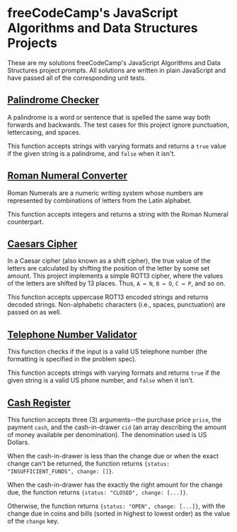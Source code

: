 # freeCodeCamp's JavaScript Algorithms and Data Structures Projects

These are my solutions freeCodeCamp's JavaScript Algorithms and Data Structures project prompts. All solutions are written in plain JavaScript and have passed all of the corresponding unit tests.

## [Palindrome Checker](https://www.freecodecamp.org/learn/javascript-algorithms-and-data-structures/javascript-algorithms-and-data-structures-projects/palindrome-checker)

A palindrome is a word or sentence that is spelled the same way both forwards and backwards. The test cases for this project ignore punctuation, lettercasing, and spaces.

This function accepts strings with varying formats and returns a `true` value if the given string is a palindrome, and `false` when it isn't.

## [Roman Numeral Converter](https://www.freecodecamp.org/learn/javascript-algorithms-and-data-structures/javascript-algorithms-and-data-structures-projects/roman-numeral-converter)

Roman Numerals are a numeric writing system whose numbers are represented by combinations of letters from the Latin alphabet.

This function accepts integers and returns a string with the Roman Numeral counterpart.

## [Caesars Cipher](https://www.freecodecamp.org/learn/javascript-algorithms-and-data-structures/javascript-algorithms-and-data-structures-projects/caesars-cipher)

In a Caesar cipher (also known as a shift cipher), the true value of the letters are calculated by shifting the position of the letter by some set amount. This project implements a simple ROT13 cipher, where the values of the letters are shifted by 13 places. Thus, `A ↔ N`, `B ↔ O`, `C ↔ P`, and so on.

This function accepts uppercase ROT13 encoded strings and returns decoded strings. Non-alphabetic characters (i.e., spaces, punctuation) are passed on as well.

## [Telephone Number Validator](https://www.freecodecamp.org/learn/javascript-algorithms-and-data-structures/javascript-algorithms-and-data-structures-projects/telephone-number-validator)

This function checks if the input is a valid US telephone number (the formatting is specified in the problem spec).

This function accepts strings with varying formats and returns `true` if the given string is a valid US phone number, and `false` when it isn't.

## [Cash Register](https://www.freecodecamp.org/learn/javascript-algorithms-and-data-structures/javascript-algorithms-and-data-structures-projects/cash-register)

This function accepts three (3) arguments--the purchase price `price`, the payment `cash`, and the cash-in-drawer `cid` (an array describing the amount of money available per denomination). The denomination used is US Dollars.

When the cash-in-drawer is less than the change due or when the exact change can't be returned, the function returns `{status: "INSUFFICIENT_FUNDS", change: []}`.

When the cash-in-drawer has the exactly the right amount for the change due, the function returns `{status: "CLOSED", change: [...]}`.

Otherwise, the function returns `{status: "OPEN", change: [...]}`, with the change due in coins and bills (sorted in highest to lowest order) as the value of the `change` key.
